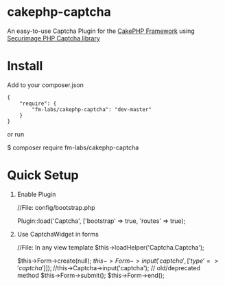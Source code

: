 cakephp-captcha
===============

An easy-to-use Captcha Plugin for the [CakePHP Framework](http://www.cakephp.org) using [Securimage PHP Captcha library](http://www.phpcaptcha.org)


# Install

Add to your composer.json

    {
        "require": {
            "fm-labs/cakephp-captcha": "dev-master"
        }
    }
    
or run

 $ composer require fm-labs/cakephp-captcha
 
 
# Quick Setup

1) Enable Plugin

    //File: config/bootstrap.php
    
    Plugin::load('Captcha', ['bootstrap' => true, 'routes' => true);
    
2) Use CaptchaWidget in forms

    //File: In any view template
    $this->loadHelper('Captcha.Captcha');
        
    $this->Form->create(null);
    $this->Form->input('captcha', ['type' => 'captcha']]);
    //$this->Captcha->input('captcha'); // old/deprecated method
    $this->Form->submit();
    $this->Form->end();
     
